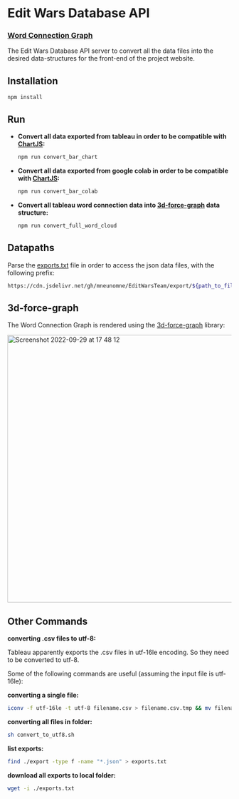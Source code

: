 # Edit Wars Database API 

### [Word Connection Graph](https://editwarsteam.github.io/edit_wars_api/force-graph/)

The Edit Wars Database API server to convert all the data files into the desired data-structures for the front-end of the project website.

## Installation

```
npm install
```

## Run

- **Convert all data exported from tableau in order to be compatible with [ChartJS](https://www.chartjs.org/):**

    ```sh
    npm run convert_bar_chart
    ```

- **Convert all data exported from google colab in order to be compatible with [ChartJS](https://www.chartjs.org/):**

    ```sh
    npm run convert_bar_colab
    ```

- **Convert all tableau word connection data into [3d-force-graph](https://github.com/vasturiano/3d-force-graph) data structure:**

    ```sh
    npm run convert_full_word_cloud
    ```

## Datapaths

Parse the [exports.txt](https://raw.githubusercontent.com/EditWarsTeam/edit_wars_api/main/exports.txt) file in order to access the json data files, with the following prefix: 

```sh
https://cdn.jsdelivr.net/gh/mneunomne/EditWarsTeam/export/${path_to_file}
```

## 3d-force-graph

The Word Connection Graph is rendered using the [3d-force-graph](https://github.com/vasturiano/3d-force-graph) library:

<img width="600" alt="Screenshot 2022-09-29 at 17 48 12" src="https://user-images.githubusercontent.com/4967860/193078452-49805368-5c76-4a6c-afae-ed04bb79deca.png">


## Other Commands 

__converting .csv files to utf-8:__

Tableau apparently exports the .csv files in utf-16le encoding. So they need to be converted to utf-8. 

Some of the following commands are useful (assuming the input file is utf-16le):

__converting a single file:__
```sh
iconv -f utf-16le -t utf-8 filename.csv > filename.csv.tmp && mv filename.csv.tmp filename.csv
```

__converting all files in folder:__
```sh
sh convert_to_utf8.sh
```

__list exports:__

```sh 
find ./export -type f -name "*.json" > exports.txt
```

__download all exports to local folder:__

```sh
wget -i ./exports.txt
``` 
